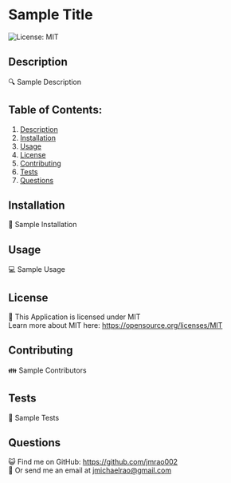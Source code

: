 # Sample Title

![License: MIT](https://img.shields.io/badge/License-MIT-yellow.svg)

## Description
🔍 Sample Description

## Table of Contents:
1. [Description](#description)
2. [Installation](#installation)
3. [Usage](#usage)
4. [License](#license)
5. [Contributing](#contributing)
6. [Tests](#tests)
7. [Questions](#questions)

## Installation
💾 Sample Installation

## Usage
💻 Sample Usage

## License
📜 This Application is licensed under MIT<br>
Learn more about MIT here: https://opensource.org/licenses/MIT

## Contributing
👪 Sample Contributors

## Tests
🧪 Sample Tests

## Questions
😺 Find me on GitHub: https://github.com/jmrao002<br>
📧 Or send me an email at jmichaelrao@gmail.com
